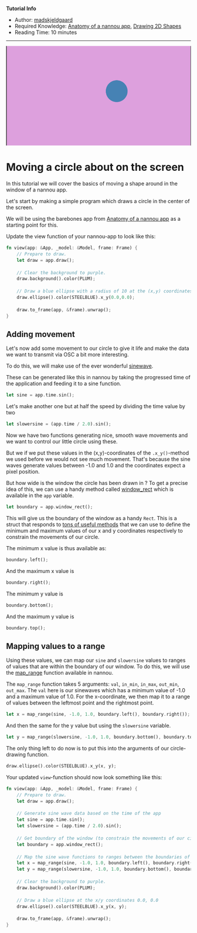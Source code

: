 **Tutorial Info**

- Author: [madskjeldgaard](https://madskjeldgaard.dk)
- Required Knowledge: [Anatomy of a nannou app](/tutorials/basics/anatomy-of-a-nannou-app.md), [Drawing 2D Shapes](/tutorials/basics/drawing-2d-shapes.md)
- Reading Time: 10 minutes
---

![osc-circle](/tutorials/basics/images/moving-circle.gif)

# Moving a circle about on the screen
In this tutorial we will cover the basics of moving a shape around in the window of a nannou app.

Let's start by making a simple program which draws a circle in the center of the screen.

We will be using the barebones app from [Anatomy of a nannou app](./tutorials/basics/anatomy-of-a-nannou-app.md) as a starting point for this.

Update the view function of your nannou-app to look like this: 

```rust
fn view(app: &App, _model: &Model, frame: Frame) {
	// Prepare to draw.
    let draw = app.draw();

    // Clear the background to purple.
    draw.background().color(PLUM);

	// Draw a blue ellipse with a radius of 10 at the (x,y) coordinates of (0.0, 0.0)
    draw.ellipse().color(STEELBLUE).x_y(0.0,0.0);

    draw.to_frame(app, &frame).unwrap();
}
```
## Adding movement

Let's now add some movement to our circle to give it life and make the data we want to transmit via OSC a bit more interesting.

To do this, we will make use of the ever wonderful [sinewave](https://en.wikipedia.org/wiki/Sine_wave). 

These can be generated like this in nannou by taking the progressed time of the application and feeding it to a sine function.
```rust
let sine = app.time.sin();
```
Let's make another one but at half the speed by dividing the time value by two
```rust
let slowersine = (app.time / 2.0).sin();
```
Now we have two functions generating nice, smooth wave movements and we want to control our little circle using these.

But we if we put these values in the (x,y)-coordinates of the `.x_y()`-method we used before we would not see much movement. That's because the sine waves generate values between -1.0 and 1.0 and the coordinates expect a pixel position.

But how wide is the window the circle has been drawn in ? To get a precise idea of this, we can use a handy method called [window_rect](https://docs.rs/nannou/latest/nannou/app/struct.App.html#method.window_rect) which is available in the `app` variable.

```rust
let boundary = app.window_rect();
```

This will give us the boundary of the window as a handy `Rect`. This is a struct that responds to [tons of useful methods](https://docs.rs/nannou/latest/nannou/geom/rect/struct.Rect.html) that we can use to define the minimum and maximum values of our x and y coordinates respectively to constrain the movements of our circle.

The minimum x value is thus available as:

```rust
boundary.left(); 
```
And the maximum x value is 
```rust
boundary.right(); 
```
The minimum y value is 
```rust
boundary.bottom(); 
```
And the maximum y value is 
```rust
boundary.top(); 
```

## Mapping values to a range
Using these values, we can map our `sine` and `slowersine` values to ranges of values that are within the boundary of our window. To do this, we will use the [map_range](https://docs.rs/nannou/latest/nannou/math/fn.map_range.html) function available in nannou.

The `map_range` function takes 5 arguments: `val`, `in_min`, `in_max`, `out_min`, `out_max`. The `val` here is our sinewaves which has a minimum value of -1.0 and a maximum value of 1.0. For the x-coordinate, we then map it to a range of values between the leftmost point and the rightmost point.

```rust
let x = map_range(sine, -1.0, 1.0, boundary.left(), boundary.right());
```
And then the same for the y value but using the `slowersine` variable.
```rust
let y = map_range(slowersine, -1.0, 1.0, boundary.bottom(), boundary.top());
```
The only thing left to do now is to put this into the arguments of our circle-drawing function.
```rust
draw.ellipse().color(STEELBLUE).x_y(x, y);
```
Your updated `view`-function should now look something like this:

```rust
fn view(app: &App, _model: &Model, frame: Frame) {
    // Prepare to draw.
    let draw = app.draw();

    // Generate sine wave data based on the time of the app
    let sine = app.time.sin();
    let slowersine = (app.time / 2.0).sin();

    // Get boundary of the window (to constrain the movements of our circle)
    let boundary = app.window_rect();

    // Map the sine wave functions to ranges between the boundaries of the window
    let x = map_range(sine, -1.0, 1.0, boundary.left(), boundary.right());
    let y = map_range(slowersine, -1.0, 1.0, boundary.bottom(), boundary.top());

    // Clear the background to purple.
    draw.background().color(PLUM);

    // Draw a blue ellipse at the x/y coordinates 0.0, 0.0
    draw.ellipse().color(STEELBLUE).x_y(x, y);

    draw.to_frame(app, &frame).unwrap();
}
```
